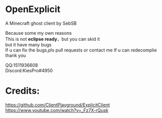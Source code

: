 # OpenExplicit
 A Minecraft ghost client by SebSB
 
 Because some my own reasons  
 This is not **eclipse ready**，but you can skid it  
 but it have many bugs  
 If u can fix the bugs,pls pull requests or contact me
 If u can redecomplie thank you
 
 QQ:1511936608  
 Discord:KiesPro#4950  
 

# Credits:
https://github.com/ClientPlayground/ExplicitClient  
https://www.youtube.com/watch?v=_Fz7X-rQusk  
